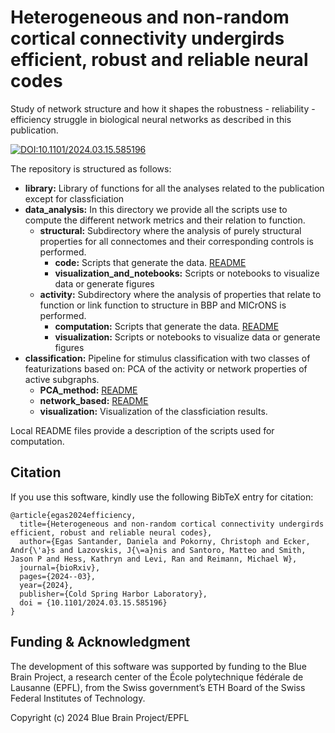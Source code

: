 # Heterogeneous and non-random cortical connectivity undergirds efficient, robust and reliable neural codes

Study of network structure and how it shapes the robustness - reliability - efficiency struggle in biological neural networks as described in this publication. 

[![DOI:10.1101/2024.03.15.585196](http://img.shields.io/badge/DOI-10.1101/2024.03.15.585196-B31B1B.svg)](https://doi.org/10.1101/2024.03.15.585196)

The repository is structured as follows:
 
- **library:** Library of functions for all the analyses related to the publication except for classficiation
- **data_analysis:** In this directory we provide all the scripts use to compute the different network metrics and their relation to function.
  - **structural:** Subdirectory where the analysis of purely structural properties for all connectomes and their corresponding controls is performed.
      - **code:** Scripts that generate the data.  [README](https://github.com/danielaegassan/reliability_and_structure/blob/main/data_analysis/structural/code/README.md)
      - **visualization_and_notebooks:** Scripts or notebooks to visualize data or generate figures 
  - **activity:** Subdirectory where the analysis of properties that relate to function or link function to structure in BBP and MICrONS is performed.
      - **computation:** Scripts that generate the data. [README](https://github.com/danielaegassan/reliability_and_structure/blob/main/data_analysis/activity/computation/README.md)
      - **visualization:** Scripts or notebooks to visualize data or generate figures
- **classification:** Pipeline for stimulus classification with two classes of featurizations based on: PCA of the activity or network properties of active subgraphs. 
  - **PCA_method:** [README](https://github.com/danielaegassan/reliability_and_structure/blob/main/classification/PCA_method/README.md)
  - **network_based:** [README](https://github.com/danielaegassan/reliability_and_structure/blob/main/classification/network_based/README.md)
  - **visualization:** Visualization of the classficiation results.

Local README files provide a description of the scripts used for computation.
 

## Citation  
If you use this software, kindly use the following BibTeX entry for citation:

```
@article{egas2024efficiency,
  title={Heterogeneous and non-random cortical connectivity undergirds efficient, robust and reliable neural codes},
  author={Egas Santander, Daniela and Pokorny, Christoph and Ecker, Andr{\'a}s and Lazovskis, J{\=a}nis and Santoro, Matteo and Smith, Jason P and Hess, Kathryn and Levi, Ran and Reimann, Michael W},
  journal={bioRxiv},
  pages={2024--03},
  year={2024},
  publisher={Cold Spring Harbor Laboratory},
  doi = {10.1101/2024.03.15.585196}
}
```


## Funding & Acknowledgment

The development of this software was supported by funding to the Blue Brain Project, a research center of the École polytechnique fédérale de Lausanne (EPFL), from the Swiss government’s ETH Board of the Swiss Federal Institutes of Technology.

Copyright (c) 2024 Blue Brain Project/EPFL
